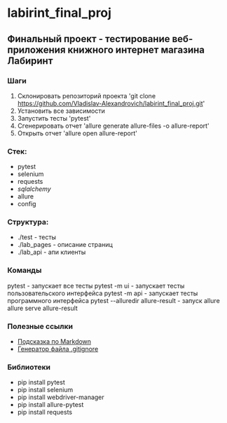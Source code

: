 # labirint_final_proj

## Финальный проект - тестирование веб-приложения книжного интернет магазина Лабиринт

### Шаги
1. Склонировать репозиторий проекта 'git clone https://github.com/Vladislav-Alexandrovich/labirint_final_proj.git'
2. Установить все зависимости
3. Запустить тесты 'pytest'
4. Сгенерировать отчет 'allure generate allure-files -o allure-report'
5. Открыть отчет 'allure open allure-report'

### Стек:
- pytest
- selenium
- requests
- _sqlalchemy_
- allure
- config

### Структура:
- ./test - тесты
- ./lab_pages - описание страниц
- ./lab_api - апи клиенты

### Команды
pytest - запускает все тесты
pytest -m ui - запускает тесты пользовательского интерфейса
pytest -m api - запускает тесты программного интерфейса
pytest --alluredir allure-result - запуск allure
allure serve allure-result
### Полезные ссылки
- [Подсказка по Markdown](https://www.markdownguide.org/basic-syntax/)
- [Генератор файла .gitignore](https://www.toptal.com/developers/gitignore)

### Библиотеки

- pip install pytest
- pip install selenium
- pip install webdriver-manager
- pip install allure-pytest
- pip install requests




